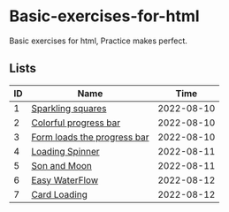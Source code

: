 # Basic-exercises-for-html
Basic exercises for html, Practice makes perfect.

## Lists
| ID  | Name                                                                                                                  | Time       |
| --- | --------------------------------------------------------------------------------------------------------------------- | ---------- |
| 1   | [Sparkling squares](https://inokoe.github.io/Basic-exercises-for-html/Sparkling%20squares/)                           | 2022-08-10 |
| 2   | [Colorful progress bar](https://inokoe.github.io/Basic-exercises-for-html/Colorful%20progress%20bar/)                 | 2022-08-10 |
| 3   | [Form loads the progress bar](https://inokoe.github.io/Basic-exercises-for-html/Form%20loads%20the%20progress%20bar/) | 2022-08-10 |
| 4   | [Loading Spinner](https://inokoe.github.io/Basic-exercises-for-html/Loading%20Spinner)                                | 2022-08-11 |
| 5   | [Son and Moon](https://inokoe.github.io/Basic-exercises-for-html/Sun%20and%20Moon)                                    | 2022-08-11 |
| 6   | [Easy WaterFlow](https://inokoe.github.io/Basic-exercises-for-html/Easy%20WaterFlow)                                  | 2022-08-12 |
| 7   | [Card Loading](https://inokoe.github.io/Basic-exercises-for-html/Card%20Loading)                                      | 2022-08-12 |